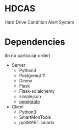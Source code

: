# HDCAS
Hard Drive Condition Alert System

# Dependencies
(In no particular order)
- Server
    - Python3
    - Postgresql 11
    - Direnv
    - Flask
    - Flask-sqlalchemy
    - simplejson
    - [pgmigrate](https://github.com/yandex/pgmigrate)
- Client
    - Python3
    - SmartMonTools
    - pySMART.smartx